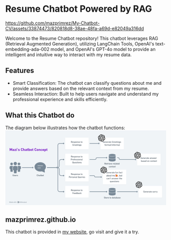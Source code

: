 # Resume Chatbot Powered by RAG
https://github.com/mazprimrez/My-Chatbot-CV/assets/33874473/820818d8-38ae-48fa-a69d-e82049a316dd

Welcome to the Resume Chatbot repository! This chatbot leverages RAG (Retrieval Augmented Generation), utilizing LangChain Tools, OpenAI's text-embedding-ada-002 model, and OpenAI's GPT-4o model to provide an intelligent and intuitive way to interact with my resume data.

## Features
- Smart Classification: The chatbot can classify questions about me and provide answers based on the relevant context from my resume.
- Seamless Interaction: Built to help users navigate and understand my professional experience and skills efficiently.

## What this Chatbot do
The diagram below illustrates how the chatbot functions:
![alt text](dataset/Mazi's%20Chatbot.png)

## mazprimrez.github.io
This chatbot is provided in [my website](https://mazprimrez.github.io), go visit and give it a try.



